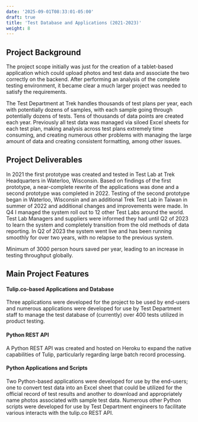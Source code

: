 ```yaml
---
date: '2025-09-01T08:33:01-05:00'
draft: true
title: 'Test Database and Applications (2021-2023)'
weight: 8
---
```

## Project Background
The project scope initially was just for the creation of a tablet-based application which could upload photos and test data and associate the two correctly on the backend. After performing an analysis of the complete testing environment, it became clear a much larger project was needed to satisfy the requirements. 

The Test Department at Trek handles thousands of test plans per year, each with potentially dozens of samples, with each sample going through potentially dozens of tests. Tens of thousands of data points are created each year. Previously all test data was managed via siloed Excel sheets for each test plan, making analysis across test plans extremely time consuming, and creating numerous other problems with managing the large amount of data and creating consistent formatting, among other issues.

## Project Deliverables
In 2021 the first prototype was created and tested in Test Lab at Trek Headquarters in Waterloo, Wisconsin. Based on findings of the first prototype, a near-complete rewrite of the applications was done and a second prototype was completed in 2022. Testing of the second prototype began in Waterloo, Wisconsin and an additional Trek Test Lab in Taiwan in summer of 2022 and additional changes and improvements were made. In Q4 I managed the system roll out to 12 other Test Labs around the world. Test Lab Managers and suppliers were informed they had until Q2 of 2023 to learn the system and completely transition from the old methods of data reporting. In Q2 of 2023 the system went live and has been running smoothly for over two years, with no relapse to the previous system. 

Minimum of 3000 person hours saved per year, leading to an increase in testing throughput globally.

## Main Project Features

#### Tulip.co-based Applications and Database
Three applications were developed for the project to be used by end-users and numerous applications were developed for use by Test Department staff to manage the test database of (currently) over 400 tests utilized in product testing.

#### Python REST API
A Python REST API was created and hosted on Heroku to expand the native capabilities of Tulip, particularly regarding large batch record processing.

#### Python Applications and Scripts
Two Python-based applications were developed for use by the end-users; one to convert test data into an Excel sheet that could be utilized for the official record of test results and another to download and appropriately name photos associated with sample test data. Numerous other Python scripts were developed for use by Test Department engineers to facilitate various interacts with the tulip.co REST API.

